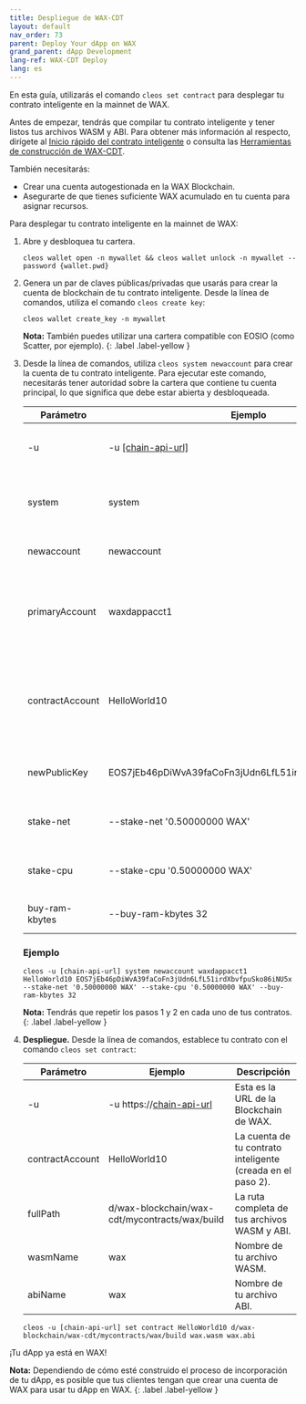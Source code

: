 ```yaml
---
title: Despliegue de WAX-CDT
layout: default
nav_order: 73
parent: Deploy Your dApp on WAX
grand_parent: dApp Development
lang-ref: WAX-CDT Deploy
lang: es
---
```


En esta guía, utilizarás el comando `cleos set contract` para desplegar tu contrato inteligente en la mainnet de WAX.

Antes de empezar, tendrás que compilar tu contrato inteligente y tener listos tus archivos WASM y ABI. Para obtener más información al respecto, dirígete al [Inicio rápido del contrato inteligente](/es/dapp-development/smart-contract-quickstart) o consulta las [Herramientas de construcción de WAX-CDT](/es/dapp-development/wax-cdt/cdt_cpp).

También necesitarás:

* Crear una cuenta autogestionada en la WAX Blockchain. 
* Asegurarte de que tienes suficiente WAX acumulado en tu cuenta para asignar recursos.

Para desplegar tu contrato inteligente en la mainnet de WAX:

1. Abre y desbloquea tu cartera.

    ```shell
    cleos wallet open -n mywallet && cleos wallet unlock -n mywallet --password {wallet.pwd}
    ```

2. Genera un par de claves públicas/privadas que usarás para crear la cuenta de blockchain de tu contrato inteligente. Desde la línea de comandos, utiliza el comando `cleos create key`:

    ```shell
    cleos wallet create_key -n mywallet
    ```

    <strong>Nota:</strong> También puedes utilizar una cartera compatible con EOSIO (como Scatter, por ejemplo).
    {: .label .label-yellow }

3. Desde la línea de comandos, utiliza `cleos system newaccount` para crear la cuenta de tu contrato inteligente. Para ejecutar este comando, necesitarás tener autoridad sobre la cartera que contiene tu cuenta principal, lo que significa que debe estar abierta y desbloqueada. 

    <table>
    <thead>
    <tr>
    <th style="width:25%">Parámetro</th>
    <th>Ejemplo</th>
    <th>Descripción</th>
    </tr>
    </thead>

    <tbody>
    <tr>
    <td>-u</td>
    <td>-u <a href="/en/wax-infrastructure/#public-and-free-api-service-providers">[chain-api-url]</a></td>
    <td>Esta es la URL de la Blockchain de WAX.</td>
    </tr>

    <tr>
    <td>system</td>
    <td>system</td>
    <td>Envía la acción del contrato del sistema a la Blockchain de WAX.</td>
    </tr>

    <tr>
    <td>newaccount</td>
    <td>newaccount</td>
    <td>Comando para crear una nueva cuenta.</td>
    </tr>

    <tr>
    <td>primaryAccount</td>
    <td>waxdappacct1</td>
    <td>Tu cuenta autogestionada de la Blockchain de WAX con tokens WAX acumulados.</td>
    </tr>

    <tr>
    <td>contractAccount</td>
    <td>HelloWorld10</td>
    <td>Nombre de la cuenta de tu contrato inteligente. Debe contener exactamente 12 caracteres de (a-z, 1-5).</td>
    </tr>

    <tr>
    <td>newPublicKey</td>
    <td>EOS7jEb46pDiWvA39faCoFn3jUdn6LfL51irdXbvfpuSko86iNU5x</td>
    <td>Esta es la clave pública que creaste en el paso 1.</td>
    </tr>

    <tr>
    <td>stake-net</td>
    <td>--stake-net '0.50000000 WAX'</td>
    <td>Cantidad de WAX para apostar por la NET.</td>
    </tr>

    <tr>
    <td>stake-cpu</td>
    <td>--stake-cpu '0.50000000 WAX'</td>
    <td>Cantidad de WAX para distribuir a la CPU.</td>
    </tr>

    <tr>
    <td>buy-ram-kbytes</td>
    <td>--buy-ram-kbytes 32</td>
    <td>Cantidad de RAM para distribuir.</td>
    </tr>
    </tbody>
    </table>

    ### Ejemplo
    ```shell
    cleos -u [chain-api-url] system newaccount waxdappacct1 HelloWorld10 EOS7jEb46pDiWvA39faCoFn3jUdn6LfL51irdXbvfpuSko86iNU5x --stake-net '0.50000000 WAX' --stake-cpu '0.50000000 WAX' --buy-ram-kbytes 32
    ```

    <strong>Nota:</strong> Tendrás que repetir los pasos 1 y 2 en cada uno de tus contratos. 
    {: .label .label-yellow }

4. **Despliegue.** Desde la línea de comandos, establece tu contrato con el comando `cleos set contract`: 

    | Parámetro | Ejemplo | Descripción
    | --- | ----------- | -------------------------- |
    | -u | -u https://[chain-api-url](/en/wax-infrastructure/#public-and-free-api-service-providers) | Esta es la URL de la Blockchain de WAX. |
    | contractAccount| HelloWorld10 | La cuenta de tu contrato inteligente (creada en el paso 2). |
    | fullPath | d/wax-blockchain/wax-cdt/mycontracts/wax/build | La ruta completa de tus archivos WASM y ABI. |
    | wasmName | wax | Nombre de tu archivo WASM. |
    | abiName | wax | Nombre de tu archivo ABI. |

    ```shell
    cleos -u [chain-api-url] set contract HelloWorld10 d/wax-blockchain/wax-cdt/mycontracts/wax/build wax.wasm wax.abi
    ```

¡Tu dApp ya está en WAX! 

<strong>Nota:</strong> Dependiendo de cómo esté construido el proceso de incorporación de tu dApp, es posible que tus clientes tengan que crear una cuenta de WAX para usar tu dApp en WAX.
{: .label .label-yellow }
